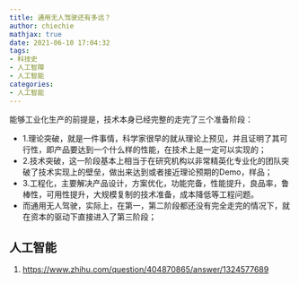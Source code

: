```yaml
---
title: 通用无人驾驶还有多远？
author: chiechie
mathjax: true
date: 2021-06-10 17:04:32
tags: 
- 科技史
- 人工智障
- 人工智能
categories:
- 人工智能
---
```


能够工业化生产的前提是，技术本身已经完整的走完了三个准备阶段：

- 1.理论突破，就是一件事情，科学家很早的就从理论上预见，并且证明了其可行性，即产品要达到一个什么样的性能，在技术上是一定可以实现的；
- 2.技术突破，这一阶段基本上相当于在研究机构以非常精英化专业化的团队突破了技术实现上的壁垒，做出来达到或者接近理论预期的Demo，样品；
- 3.工程化，主要解决产品设计，方案优化，功能完备，性能提升，良品率，鲁棒性，可用性提升，大规模复制的技术准备，成本降低等工程问题。
- 而通用无人驾驶，实际上，在第一，第二阶段都还没有完全走完的情况下，就在资本的驱动下直接进入了第三阶段；


## 人工智能
1. https://www.zhihu.com/question/404870865/answer/1324577689